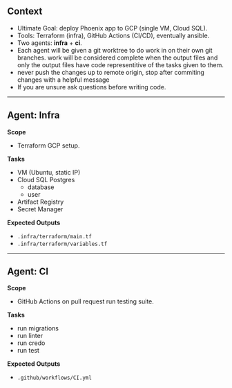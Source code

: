 ## Context
- Ultimate Goal: deploy Phoenix app to GCP (single VM, Cloud SQL).
- Tools: Terraform (infra), GitHub Actions (CI/CD), eventually ansible.
- Two agents: **infra** + **ci**.
- Each agent will be given a git worktree to do work in on their own git branches. work will be considered complete when the output files and only the output files have code representitive of the tasks given to them.
- never push the changes up to remote origin, stop after commiting changes with a helpful message
- If you are unsure ask questions before writing code.
---

## Agent: Infra
**Scope**
- Terraform GCP setup.

**Tasks**
- VM (Ubuntu, static IP)
- Cloud SQL Postgres
    - database
    - user
- Artifact Registry
- Secret Manager

**Expected Outputs**
- `.infra/terraform/main.tf`
- `.infra/terraform/variables.tf`

---

## Agent: CI
**Scope**
- GitHub Actions on pull request run testing suite.

**Tasks**
- run migrations
- run linter
- run credo
- run test

**Expected Outputs**
- `.github/workflows/CI.yml`

